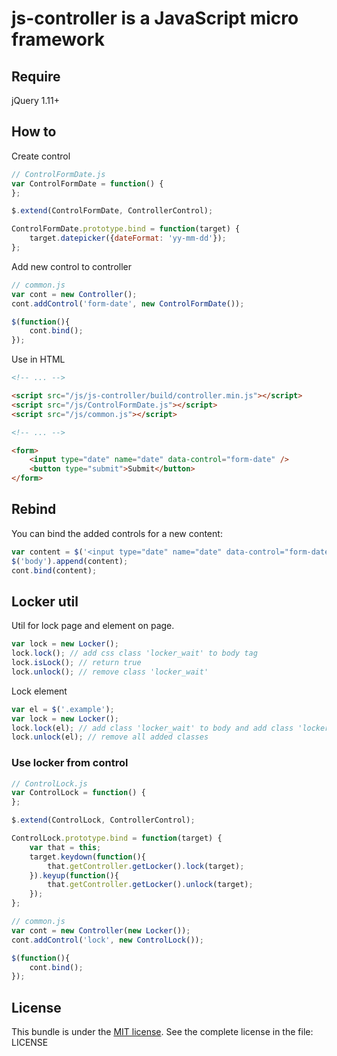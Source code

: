 js-controller is a JavaScript micro framework
=============================================

## Require

jQuery 1.11+

## How to

Create control

```js
// ControlFormDate.js
var ControlFormDate = function() {
};

$.extend(ControlFormDate, ControllerControl);

ControlFormDate.prototype.bind = function(target) {
    target.datepicker({dateFormat: 'yy-mm-dd'});
};
```

Add new control to controller

```js
// common.js
var cont = new Controller();
cont.addControl('form-date', new ControlFormDate());

$(function(){
    cont.bind();
});
```

Use in HTML

```html
<!-- ... -->

<script src="/js/js-controller/build/controller.min.js"></script>
<script src="/js/ControlFormDate.js"></script>
<script src="/js/common.js"></script>

<!-- ... -->

<form>
    <input type="date" name="date" data-control="form-date" />
    <button type="submit">Submit</button>
</form>
```

## Rebind

You can bind the added controls for a new content:

```js
var content = $('<input type="date" name="date" data-control="form-date" />');
$('body').append(content);
cont.bind(content);
```

## Locker util

Util for lock page and element on page.

```js
var lock = new Locker();
lock.lock(); // add css class 'locker_wait' to body tag
lock.isLock(); // return true
lock.unlock(); // remove class 'locker_wait'
```

Lock element

```js
var el = $('.example');
var lock = new Locker();
lock.lock(el); // add class 'locker_wait' to body and add class 'locker_lock' to element
lock.unlock(el); // remove all added classes
```

### Use locker from control

```js
// ControlLock.js
var ControlLock = function() {
};

$.extend(ControlLock, ControllerControl);

ControlLock.prototype.bind = function(target) {
    var that = this;
    target.keydown(function(){
        that.getController.getLocker().lock(target);
    }).keyup(function(){
        that.getController.getLocker().unlock(target);
    });
};
```

```js
// common.js
var cont = new Controller(new Locker());
cont.addControl('lock', new ControlLock());

$(function(){
    cont.bind();
});
```

## License

This bundle is under the [MIT license](http://opensource.org/licenses/MIT). See the complete license in the file: LICENSE

